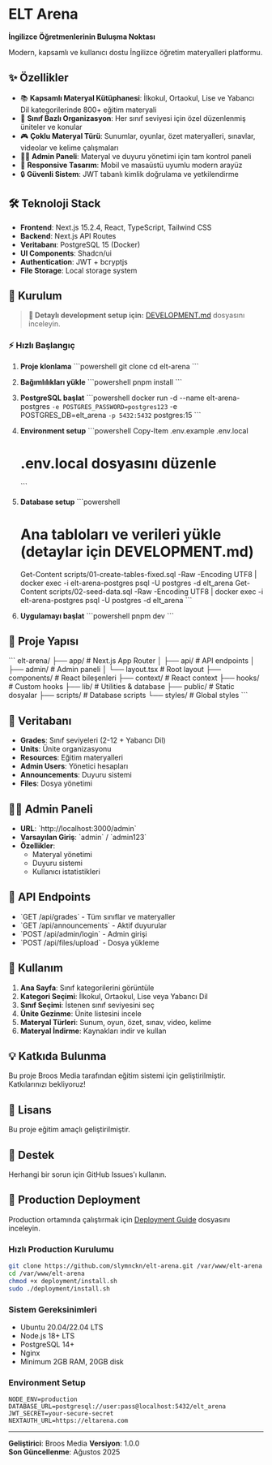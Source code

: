# ELT Arena

**İngilizce Öğretmenlerinin Buluşma Noktası**

Modern, kapsamlı ve kullanıcı dostu İngilizce öğretim materyalleri platformu.

## ✨ Özellikler

- 📚 **Kapsamlı Materyal Kütüphanesi**: İlkokul, Ortaokul, Lise ve Yabancı Dil kategorilerinde 800+ eğitim materyali
- 🎯 **Sınıf Bazlı Organizasyon**: Her sınıf seviyesi için özel düzenlenmiş üniteler ve konular
- 🎮 **Çoklu Materyal Türü**: Sunumlar, oyunlar, özet materyalleri, sınavlar, videolar ve kelime çalışmaları
- 👨‍💼 **Admin Paneli**: Materyal ve duyuru yönetimi için tam kontrol paneli
- 📱 **Responsive Tasarım**: Mobil ve masaüstü uyumlu modern arayüz
- 🔒 **Güvenli Sistem**: JWT tabanlı kimlik doğrulama ve yetkilendirme

## 🛠 Teknoloji Stack

- **Frontend**: Next.js 15.2.4, React, TypeScript, Tailwind CSS
- **Backend**: Next.js API Routes
- **Veritabanı**: PostgreSQL 15 (Docker)
- **UI Components**: Shadcn/ui
- **Authentication**: JWT + bcryptjs
- **File Storage**: Local storage system

## 🚀 Kurulum

> **📖 Detaylı development setup için:** [DEVELOPMENT.md](./DEVELOPMENT.md) dosyasını inceleyin.

### ⚡ Hızlı Başlangıç

1. **Proje klonlama**
   \`\`\`powershell
   git clone <repository-url>
   cd elt-arena
   \`\`\`

2. **Bağımlılıkları yükle**
   \`\`\`powershell
   pnpm install
   \`\`\`

3. **PostgreSQL başlat**
   \`\`\`powershell
   docker run -d --name elt-arena-postgres `
     -e POSTGRES_PASSWORD=postgres123 `
     -e POSTGRES_DB=elt_arena `
     -p 5432:5432 `
     postgres:15
   \`\`\`

4. **Environment setup**
   \`\`\`powershell
   Copy-Item .env.example .env.local
   # .env.local dosyasını düzenle
   \`\`\`

5. **Database setup**
   \`\`\`powershell
   # Ana tabloları ve verileri yükle (detaylar için DEVELOPMENT.md)
   Get-Content scripts/01-create-tables-fixed.sql -Raw -Encoding UTF8 | docker exec -i elt-arena-postgres psql -U postgres -d elt_arena
   Get-Content scripts/02-seed-data.sql -Raw -Encoding UTF8 | docker exec -i elt-arena-postgres psql -U postgres -d elt_arena
   \`\`\`

6. **Uygulamayı başlat**
   \`\`\`powershell
   pnpm dev
   \`\`\`

## 📁 Proje Yapısı

\`\`\`
elt-arena/
├── app/                    # Next.js App Router
│   ├── api/               # API endpoints
│   ├── admin/             # Admin paneli
│   └── layout.tsx         # Root layout
├── components/            # React bileşenleri
├── context/              # React context
├── hooks/                # Custom hooks
├── lib/                  # Utilities & database
├── public/               # Static dosyalar
├── scripts/              # Database scripts
└── styles/               # Global styles
\`\`\`

## 🔧 Veritabanı

- **Grades**: Sınıf seviyeleri (2-12 + Yabancı Dil)
- **Units**: Ünite organizasyonu
- **Resources**: Eğitim materyalleri
- **Admin Users**: Yönetici hesapları
- **Announcements**: Duyuru sistemi
- **Files**: Dosya yönetimi

## 👨‍💼 Admin Paneli

- **URL**: \`http://localhost:3000/admin\`
- **Varsayılan Giriş**: \`admin\` / \`admin123\`
- **Özellikler**:
  - Materyal yönetimi
  - Duyuru sistemi
  - Kullanıcı istatistikleri

## 📱 API Endpoints

- \`GET /api/grades\` - Tüm sınıflar ve materyaller
- \`GET /api/announcements\` - Aktif duyurular
- \`POST /api/admin/login\` - Admin girişi
- \`POST /api/files/upload\` - Dosya yükleme

## 🎯 Kullanım

1. **Ana Sayfa**: Sınıf kategorilerini görüntüle
2. **Kategori Seçimi**: İlkokul, Ortaokul, Lise veya Yabancı Dil
3. **Sınıf Seçimi**: İstenen sınıf seviyesini seç
4. **Ünite Gezinme**: Ünite listesini incele
5. **Materyal Türleri**: Sunum, oyun, özet, sınav, video, kelime
6. **Materyal İndirme**: Kaynakları indir ve kullan

## 💡 Katkıda Bulunma

Bu proje Broos Media tarafından eğitim sistemi için geliştirilmiştir. Katkılarınızı bekliyoruz!

## 📄 Lisans

Bu proje eğitim amaçlı geliştirilmiştir.

## 🛟 Destek

Herhangi bir sorun için GitHub Issues'ı kullanın.

## 🚀 Production Deployment

Production ortamında çalıştırmak için [Deployment Guide](deployment/README.md) dosyasını inceleyin.

### Hızlı Production Kurulumu
```bash
git clone https://github.com/slymnckn/elt-arena.git /var/www/elt-arena
cd /var/www/elt-arena
chmod +x deployment/install.sh
sudo ./deployment/install.sh
```

### Sistem Gereksinimleri
- Ubuntu 20.04/22.04 LTS
- Node.js 18+ LTS
- PostgreSQL 14+
- Nginx
- Minimum 2GB RAM, 20GB disk

### Environment Setup
```env
NODE_ENV=production
DATABASE_URL=postgresql://user:pass@localhost:5432/elt_arena
JWT_SECRET=your-secure-secret
NEXTAUTH_URL=https://eltarena.com
```

---

**Geliştirici**: Broos Media 
**Versiyon**: 1.0.0  
**Son Güncellenme**: Ağustos 2025
